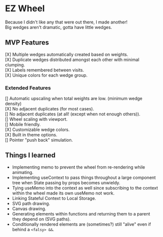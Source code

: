 # EZ Wheel
Because I didn't like any that were out there, I made another!  
Big wedges aren't dramatic, gotta have little wedges.  

## MVP Features
[X] Multiple wedges automatically created based on weights.  
[X] Duplicate wedges distributed amongst each other with minimal clumping.  
[X] Labels remembered between visits.  
[X] Unique colors for each wedge group.  

### Extended Features
[] Automatic upscaling when total weights are low. (minimum wedge density)  
[X] No adjacent duplicates (for most cases).  
[] No adjacent duplicates (at all! (except when not enough others)).  
[] Wheel scaling with viewport.  
[] Mobile friendly.  
[X] Customizable wedge colors.  
[X] Built in theme options.  
[] Pointer "push back" simulation.  

## Things I learned
- Implementing memo to prevent the wheel from re-rendering while animating.
- Implementing useContext to pass things throughout a large component tree when State passing by props becomes unwieldy.
- Tying useMemo into the context as well since subscribing to the context within the wheel made its own useMemo not work.
- Linking Stateful Context to Local Storage.
- SVG path drawing.
- Canvas drawing.  
- Generating elements within functions and returning them to a parent they depend on (SVG paths).  
- Conditionally rendered elements are (sometimes?) still "alive" even if behind a `<falsy> &&`.